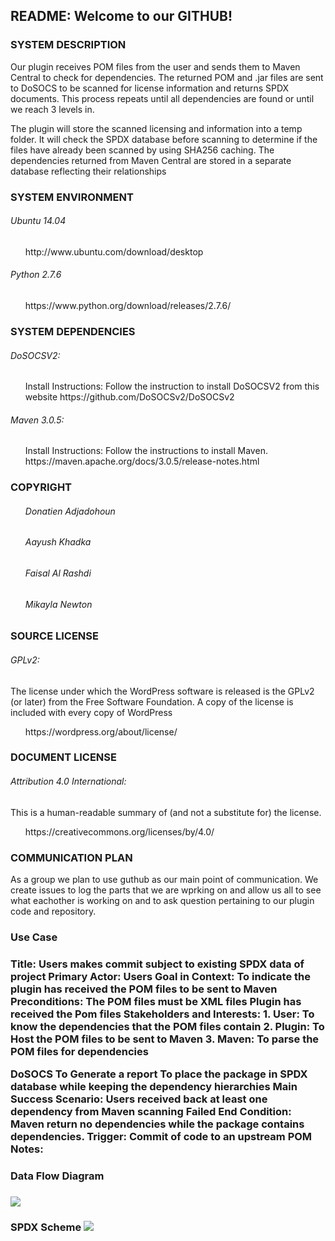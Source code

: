 <h2>README: Welcome to our GITHUB!</h2>

<h3>SYSTEM DESCRIPTION</h3> 
  <p>Our plugin receives POM files from the user and sends them to Maven Central to check for dependencies. The returned POM and .jar files are sent to DoSOCS to be scanned for license information and returns SPDX documents. This process repeats until all dependencies are found or until we reach 3 levels in.</p>

<p>The plugin will store the scanned licensing and  information into a temp folder. It will check the SPDX database before scanning to determine if the files have already been scanned by using SHA256 caching. The dependencies returned from Maven Central are stored in a separate database reflecting their relationships</p>  
  
<h3>SYSTEM ENVIRONMENT</h3>
 <h6>Ubuntu 14.04</h6>
  <ul><p>http://www.ubuntu.com/download/desktop </p></ul>
 <h6>Python 2.7.6</h6>
    <ul><p>https://www.python.org/download/releases/2.7.6/</p></ul>
 
 <h3>SYSTEM DEPENDENCIES</h3>
 <h6>DoSOCSV2:</h6>
   <ul><p>Install Instructions:  Follow the instruction to install DoSOCSV2 from this website              https://github.com/DoSOCSv2/DoSOCSv2</p></ul>
 <h6>Maven 3.0.5:</h6>
   <ul><p>Install Instructions: Follow the instructions to install Maven. https://maven.apache.org/docs/3.0.5/release-notes.html</p></ul>
  
<h3>COPYRIGHT</h3>
  <ul><h6>Donatien Adjadohoun</h6></ul>
  <ul><h6>Aayush Khadka</h6></ul>
  <ul><h6>Faisal Al Rashdi</h6></ul>
  <ul><h6>Mikayla Newton</h6></ul>
  
<h3>SOURCE LICENSE</h3>
   <h6>GPLv2:</h6> <p>The license under which the WordPress software is released is the GPLv2 (or later) from the Free Software           Foundation. A copy of the license is included with every copy of WordPress</p>
  <ul>https://wordpress.org/about/license/</ul>
  
<h3>DOCUMENT LICENSE</h3>
  <h6>Attribution 4.0 International:</h6> <p>This is a human-readable summary of (and not a substitute for) the license.</p>
  <ul> https://creativecommons.org/licenses/by/4.0/</ul>
  
<h3>COMMUNICATION PLAN</h3>

  <p>As a group we plan to use guthub as our main point of communication. We create issues to log the parts that we are wprking on and   allow us all to see what eachother is working on and to ask question pertaining to our plugin code and repository.</p>
  
<h3>Use Case<h3>

<p>Title: Users makes commit subject to existing SPDX data of project
Primary Actor: Users
Goal in Context: To indicate the plugin has received the POM files to be sent to Maven
Preconditions:
The POM files must be XML files
Plugin has received the Pom files
Stakeholders and Interests:
1. User:
To know the dependencies that the POM files contain
2. Plugin:
To Host the POM files to be sent to Maven
3. Maven:
To parse the POM files for dependencies

DoSOCS To Generate a report To place the package in SPDX database while keeping the dependency hierarchies Main Success Scenario: Users received back at least one dependency from Maven scanning Failed End Condition: Maven return no dependencies while the package contains dependencies.
Trigger:
Commit of code to an upstream POM
Notes:<p>

<h3>Data Flow Diagram<h3>
<img src = "https://cloud.githubusercontent.com/assets/16999040/13802468/413ed47e-eb0a-11e5-9b46-60d9177057b9.png"></img>
<h3> SPDX Scheme </3>
<img src = "https://cloud.githubusercontent.com/assets/16908431/13798237/3d7990c2-eae2-11e5-8b4a-361832e60f8e.PNG"></img>
